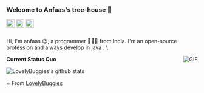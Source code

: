 ### Welcome to Anfaas's tree-house 👋

<a href="https://tva1.sinaimg.cn/large/007S8ZIlgy1ggrqy7om28j30j80omjtq.jpg">
  <img align="left" alt="Wechat" width="22px" src="https://cdn.jsdelivr.net/npm/simple-icons@3.1.0/icons/wechat.svg" />
</a>
<a href="https://www.linkedin.com/in/anfaas-qureshi-761860184/">
  <img align="left" alt="LinkedIn" width="22px" src="https://cdn.jsdelivr.net/npm/simple-icons@3.1.0/icons/linkedin.svg" />
</a>
<a href="developer.anfaas@mibtechnologies.in">
  <img align="left" alt="'Gmail" width="22px" src="https://cdn.jsdelivr.net/npm/simple-icons@3.1.0/icons/gmail.svg" />
</a>
<br />
<br />

Hi, I'm anfaas 😉, a programmer 👨🏻‍💻 from India. I'm an open-source profession and always develop in java . \

  <img align="right" alt="GIF" src="https://media.giphy.com/media/iIqmM5tTjmpOB9mpbn/giphy.gif" />

**Current Status Quo**

![LovelyBuggies's github stats](https://github-readme-stats.vercel.app/api?username=anfaas1618&show_icons=true&hide_border=true)

⭐️ From [LovelyBuggies](https://github.com/anfaas1618)
